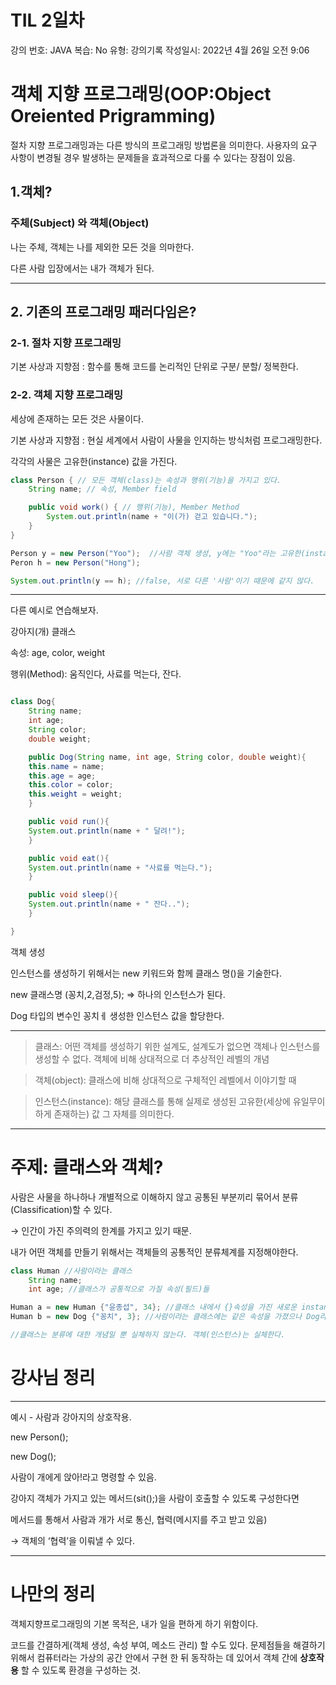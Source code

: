 # TIL 2일차

강의 번호: JAVA
복습: No
유형: 강의기록
작성일시: 2022년 4월 26일 오전 9:06

# 객체 지향 프로그래밍(OOP:Object Oreiented Prigramming)

절차 지향 프로그래밍과는 다른 방식의 프로그래밍 방법론을 의미한다. 사용자의 요구 사항이 변경될 경우 발생하는 문제들을 효과적으로 다룰 수 있다는 장점이 있음.

## 1.객체?

### 주체(Subject) 와 객체(Object)

나는 주체, 객체는 나를 제외한 모든 것을 의마한다.

다른 사람 입장에서는 내가 객체가 된다.

---

## 2. 기존의 프로그래밍 패러다임은?

### 2-1. 절차 지향 프로그래밍

기본 사상과 지향점 : 함수를 통해 코드를 논리적인 단위로 구분/ 분할/ 정복한다.

### 2-2. 객체 지향 프로그래밍

세상에 존재하는 모든 것은 사물이다.

기본 사상과 지향점 : 현실 세계에서 사람이 사물을 인지하는 방식처럼 프로그래밍한다.

각각의 사물은 고유한(instance) 값을 가진다.

```java
class Person { // 모든 객체(class)는 속성과 행위(기능)을 가지고 있다.
	String name; // 속성, Member field

	public void work() { // 행위(기능), Member Method
		System.out.println(name + "이(가) 걷고 있습니다.");
	}
}

Person y = new Person("Yoo");  //사람 객체 생성, y에는 "Yoo"라는 고유한(instance) '사람'이 들어있다.
Peron h = new Person("Hong");

System.out.println(y == h); //false, 서로 다른 '사람'이기 때문에 같지 않다.
```

---

다른 예시로 연습해보자.

강아지(개) 클래스

속성: age, color, weight

행위(Method): 움직인다, 사료를 먹는다, 잔다.

```java

class Dog{
	String name;
	int age;
	String color;
	double weight;

	public Dog(String name, int age, String color, double weight){
	this.name = name;
	this.age = age;
	this.color = color;
	this.weight = weight;
	}

	public void run(){
	System.out.println(name + " 달려!");
	}	

	public void eat(){
	System.out.println(name + "사료를 먹는다.");
	}

	public void sleep(){
	System.out.println(name + " 잔다..");
	}

}
```

 객체 생성

인스턴스를 생성하기 위해서는 new 키워드와 함께 클래스 명()을 기술한다.

new 클래스명 (꽁치,2,검정,5); ⇒ 하나의 인스턴스가 된다.

Dog 타입의 변수인 꽁치ㅔ 생성한 인스턴스 값을 할당한다.

---

> 클래스: 어떤 객체를 생성하기 위한 설계도, 설계도가 없으면 객체나 인스턴스를 생성할 수 없다. 객체에 비해 상대적으로 더 추상적인 레벨의 개념
> 

> 객체(object): 클래스에 비해 상대적으로 구체적인 레벨에서 이야기할 때
> 

> 인스턴스(instance): 해당 클래스를 통해 실제로 생성된 고유한(세상에 유일무이하게 존재하는) 값 그 자체를 의미한다.
> 

---

# 주제: 클래스와 객체?

사람은 사물을 하나하나 개별적으로 이해하지 않고 공통된 부분끼리 묶어서 분류(Classification)할 수 있다.

→ 인간이 가진 주의력의 한계를 가지고 있기 때문.

내가 어떤 객체를 만들기 위해서는 객체들의 공통적인 분류체계를 지정해야한다.

```java
class Human //사람이라는 클래스
	String name;
	int age; //클래스가 공통적으로 가질 속성(필드)들

Human a = new Human {"윤종섭", 34}; //클래스 내에서 {}속성을 가진 새로운 instance를 만들 수 있게 됨.
Human b = new Dog {"꽁치", 3}; //사람이라는 클래스에는 같은 속성을 가졌으나 Dog라는 클래스는 없기 때문에 새로운 instance를 만들 수 없다.

//클래스는 분류에 대한 개념일 뿐 실체하지 않는다. 객체(인스턴스)는 실체한다.
```

# 강사님 정리

---

예시 - 사람과 강아지의 상호작용.

new Person();

new Dog();

사람이 개에게 앉아!라고 명령할 수 있음.

강아지 객체가 가지고 있는 메서드(sit();)을 사람이 호출할 수 있도록 구성한다면

메서드를 통해서 사람과 개가 서로 통신, 협력(메시지를 주고 받고 있음)

→ 객체의 ‘협력’을 이뤄낼 수 있다.

---

# 나만의 정리

객체지향프로그래밍의 기본 목적은, 내가 일을 편하게 하기 위함이다. 

코드를 간결하게(객체 생성, 속성 부여, 메소드 관리) 할 수도 있다. 문제점들을 해결하기 위해서 컴퓨터라는 가상의 공간 안에서 구현 한 뒤 동작하는 데 있어서 객체 간에 **상호작용** 할 수 있도록 환경을 구성하는 것.